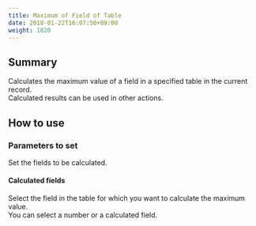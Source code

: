 ```yaml
---
title: Maximum of Field of Table
date: 2018-01-22T16:07:50+09:00
weight: 1020
---
```

## Summary

Calculates the maximum value of a field in a specified table in the current record.  
Calculated results can be used in other actions.

## How to use

### Parameters to set

Set the fields to be calculated.

#### Calculated fields

Select the field in the table for which you want to calculate the maximum value.  
You can select a number or a calculated field.
